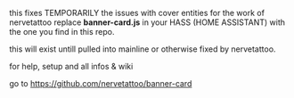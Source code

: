 this fixes TEMPORARILY the issues with cover entities
for the work of nervetattoo
replace **banner-card.js** in your HASS (HOME ASSISTANT)
with the one you find in this repo.

this will exist untill pulled into mainline or otherwise fixed
by nervetattoo.

for help, setup and all infos & wiki

go to https://github.com/nervetattoo/banner-card

